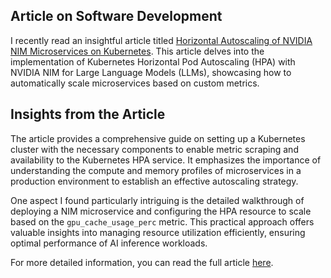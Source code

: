 ## Article on Software Development

I recently read an insightful article titled [Horizontal Autoscaling of NVIDIA NIM Microservices on 
Kubernetes](https://developer.nvidia.com/blog/horizontal-autoscaling-of-nvidia-nim-microservices-on-kubernetes/). This article delves into the implementation of Kubernetes Horizontal Pod Autoscaling 
(HPA) with NVIDIA NIM for Large Language Models (LLMs), showcasing how to automatically scale microservices based on custom metrics.

## Insights from the Article

The article provides a comprehensive guide on setting up a Kubernetes cluster with the necessary components to enable metric scraping and availability to the Kubernetes HPA service. It emphasizes 
the importance of understanding the compute and memory profiles of microservices in a production environment to establish an effective autoscaling strategy.

One aspect I found particularly intriguing is the detailed walkthrough of deploying a NIM microservice and configuring the HPA resource to scale based on the `gpu_cache_usage_perc` metric. This 
practical approach offers valuable insights into managing resource utilization efficiently, ensuring optimal performance of AI inference workloads.

For more detailed information, you can read the full article [here](https://developer.nvidia.com/blog/horizontal-autoscaling-of-nvidia-nim-microservices-on-kubernetes/).
